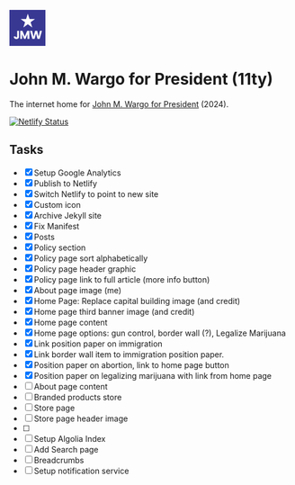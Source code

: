 ![JMW Avatar](/favicon-source/64.png)
# John M. Wargo for President (11ty)

The internet home for [John M. Wargo for President](https://wargo2024.com) (2024).

[![Netlify Status](https://api.netlify.com/api/v1/badges/24347911-99ed-4e69-b158-c2d787dad82a/deploy-status)](https://app.netlify.com/sites/wargo2024/deploys)

## Tasks

* [x] Setup Google Analytics
* [x] Publish to Netlify
* [x] Switch Netlify to point to new site
* [x] Custom icon 
* [x] Archive Jekyll site
* [x] Fix Manifest
* [x] Posts
* [x] Policy section
* [x] Policy page sort alphabetically
* [x] Policy page header graphic
* [x] Policy page link to full article (more info button)
* [x] About page image (me)
* [x] Home Page: Replace capital building image (and credit)
* [x] Home page third banner image (and credit)
* [x] Home page content
* [x] Home page options: gun control, border wall (?), Legalize Marijuana 
* [x] Link position paper on immigration
* [x] Link border wall item to immigration position paper.
* [x] Position paper on abortion, link to home page button
* [x] Position paper on legalizing marijuana with link from home page
* [ ] About page content
* [ ] Branded products store
* [ ] Store page
* [ ] Store page header image
* [ ] 
* [ ] Setup Algolia Index
* [ ] Add Search page
* [ ] Breadcrumbs
* [ ] Setup notification service
